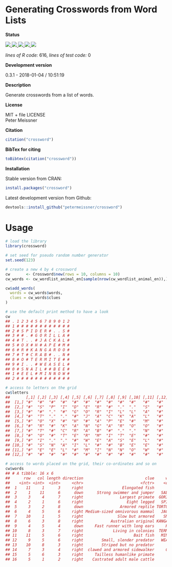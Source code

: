 
Generating Crosswords from Word Lists
=====================================

**Status**

<a href="https://travis-ci.org/petermeissner/crossword"> <img src="https://api.travis-ci.org/petermeissner/crossword.svg?branch=master"> <a/> <a href="https://cran.r-project.org/package=crossword"> <img src="http://www.r-pkg.org/badges/version/crossword"> </a> <a href=""> <img src="https://codecov.io/gh/petermeissner/crossword/branch/master/graph/badge.svg"> </a> <a href=""> <img src="http://cranlogs.r-pkg.org/badges/grand-total/crossword"> </a> <a href=""> <img src="http://cranlogs.r-pkg.org/badges/crossword"> </a>

*lines of R code:* 616, *lines of test code:* 0

**Development version**

0.3.1 - 2018-01-04 / 10:51:19

**Description**

Generate crosswords from a list of words.

**License**

MIT + file LICENSE <br>Peter Meissner

**Citation**

``` r
citation("crossword")
```

**BibTex for citing**

``` r
toBibtex(citation("crossword"))
```

**Installation**

Stable version from CRAN:

``` r
install.packages("crossword")
```

Latest development version from Github:

``` r
devtools::install_github("petermeissner/crossword")
```

Usage
=====

``` r
# load the library
library(crossword)

# set seed for pseudo random number generator
set.seed(123)

# create a new 4 by 4 crossword
cw       <- Crossword$new(rows = 10, columns = 10)
cw_words <- cw_wordlist_animal_en[sample(nrow(cw_wordlist_animal_en)),]

cw$add_words(
  words = cw_words$words,
  clues = cw_words$clues
)
```

``` r
# use the default print method to have a look
cw
## . 1 2 3 4 5 6 7 8 9 0 1 2
## 1 # # # # # # # # # # # #
## 2 # S P I D E R # . . S #
## 3 # # . # G O R I L L A #
## 4 # T . . # J A C K A L #
## 5 # O X # H # A P E # M #
## 6 # R # K A N G A R O O #
## 7 # T # C R A B # . . N #
## 8 # O # T E R M I T E # #
## 9 # I . . # W E A S E L #
## 0 # S N A I L # # B E E #
## 1 # E E L # M I N N O W #
## 2 # # # # # # # # # # # #
```

``` r
# access to letters on the grid
cw$letters
##       [,1] [,2] [,3] [,4] [,5] [,6] [,7] [,8] [,9] [,10] [,11] [,12]
##  [1,] "#"  "#"  "#"  "#"  "#"  "#"  "#"  "#"  "#"  "#"   "#"   "#"  
##  [2,] "#"  "S"  "P"  "I"  "D"  "E"  "R"  "#"  "."  "."   "S"   "#"  
##  [3,] "#"  "#"  "."  "#"  "G"  "O"  "R"  "I"  "L"  "L"   "A"   "#"  
##  [4,] "#"  "T"  "."  "."  "#"  "J"  "A"  "C"  "K"  "A"   "L"   "#"  
##  [5,] "#"  "O"  "X"  "#"  "H"  "#"  "A"  "P"  "E"  "#"   "M"   "#"  
##  [6,] "#"  "R"  "#"  "K"  "A"  "N"  "G"  "A"  "R"  "O"   "O"   "#"  
##  [7,] "#"  "T"  "#"  "C"  "R"  "A"  "B"  "#"  "."  "."   "N"   "#"  
##  [8,] "#"  "O"  "#"  "T"  "E"  "R"  "M"  "I"  "T"  "E"   "#"   "#"  
##  [9,] "#"  "I"  "."  "."  "#"  "W"  "E"  "A"  "S"  "E"   "L"   "#"  
## [10,] "#"  "S"  "N"  "A"  "I"  "L"  "#"  "#"  "B"  "E"   "E"   "#"  
## [11,] "#"  "E"  "E"  "L"  "#"  "M"  "I"  "N"  "N"  "O"   "W"   "#"  
## [12,] "#"  "#"  "#"  "#"  "#"  "#"  "#"  "#"  "#"  "#"   "#"   "#"

# access to words placed on the grid, their co-ordinates and so on
cw$words
## # A tibble: 16 x 6
##      row   col length direction                           clue     word
##    <int> <int>  <int>     <chr>                         <fctr>    <chr>
##  1    11     1      3     right                 Elongated fish      EEL
##  2     1    11      6      down      Strong swimmer and jumper   SALMON
##  3     3     4      7     right                Largest primate  GORILLA
##  4     2     1      6     right                   Eight legged   SPIDER
##  5     3     2      8      down                Armored reptile TORTOISE
##  6     4     5      6     right Medium-sized omnivorous mammal   JACKAL
##  7    10     1      5     right               Slow but armored    SNAIL
##  8     6     3      8     right            Australian original KANGAROO
##  9     4     5      4      down     Fast runner with long ears     HARE
## 10     8     3      7     right             Living in colonies  TERMITE
## 11    11     5      6     right                      Bait fish   MINNOW
## 12     9     5      6     right        Small, slender predator   WEASEL
## 13    10     8      3     right        Striped but no predator      BEE
## 14     7     3      4     right  clawed and armored sidewalker     CRAB
## 15     5     6      3     right     Tailless humanlike primate      APE
## 16     5     1      2     right    Castrated adult male cattle       OX
```

